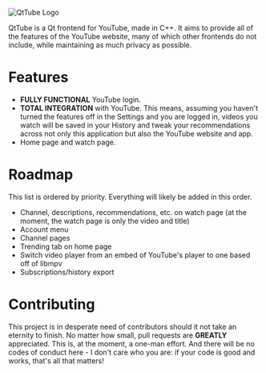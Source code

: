 ![QtTube Logo](https://user-images.githubusercontent.com/42720004/192839093-ff0565f2-862f-4cee-a026-5cc0cadb20b5.png)

QtTube is a Qt frontend for YouTube, made in C++. It aims to provide all of the features of the YouTube website, many of which other frontends do not include, while maintaining as much privacy as possible.

# Features
- **FULLY FUNCTIONAL** YouTube login.
- **TOTAL INTEGRATION** with YouTube. This means, assuming you haven't turned the features off in the Settings and you are logged in, videos you watch will be saved in your History and tweak your recommendations across not only this application but also the YouTube website and app.
- Home page and watch page.

# Roadmap
This list is ordered by priority. Everything will likely be added in this order.
- Channel, descriptions, recommendations, etc. on watch page (at the moment, the watch page is only the video and title)
- Account menu
- Channel pages
- Trending tab on home page
- Switch video player from an embed of YouTube's player to one based off of libmpv
- Subscriptions/history export

# Contributing
This project is in desperate need of contributors should it not take an eternity to finish. No matter how small, pull requests are **GREATLY** appreciated. This is, at the moment, a one-man effort. And there will be no codes of conduct here - I don't care who you are: if your code is good and works, that's all that matters!
